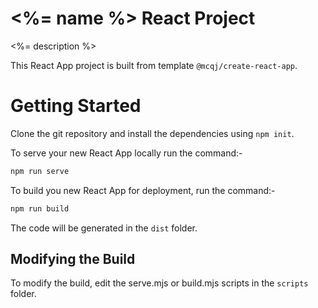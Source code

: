 # <%= name %> React Project
<%= description %>

This React App project is built from template `@mcqj/create-react-app`.

# Getting Started
Clone the git repository and install the dependencies using `npm init`.

To serve your new React App locally run the command:-

```bash
npm run serve
```

To build you new React App for deployment, run the command:-

```bash
npm run build
```

The code will be generated in the `dist` folder.

## Modifying the Build
To modify the build, edit the serve.mjs or build.mjs scripts in the `scripts`
folder.

